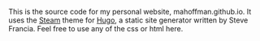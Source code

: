 This is the source code for my personal website, mahoffman.github.io.  It uses the [Steam](https://github.com/digitalcraftsman/hugo-steam-theme) theme for [Hugo](https://gohugo.io), a static site generator written by Steve Francia.   Feel free to use any of the css or html here.
